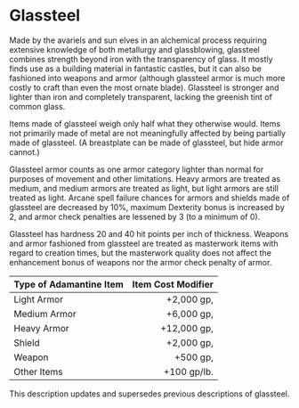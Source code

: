 # Glassteel

Made by the avariels and sun elves in an alchemical process requiring extensive knowledge of both metallurgy and glassblowing, glassteel combines strength beyond iron with the transparency of glass. It mostly finds use as a building material in fantastic castles, but it can also be fashioned into weapons and armor (although glassteel armor is much more costly to craft than even the most ornate blade). Glassteel is stronger and lighter than iron and completely transparent, lacking the greenish tint of common glass.

Items made of glassteel weigh only half what they otherwise would. Items not primarily made of metal are not meaningfully affected by being partially made of glassteel. (A breastplate can be made of glassteel, but hide armor cannot.)

Glassteel armor counts as one armor category lighter than normal for purposes of movement and other limitations. Heavy armors are treated as medium, and medium armors are treated as light, but light armors are still treated as light. Arcane spell failure chances for armors and shields made of glassteel are decreased by 10%, maximum Dexterity bonus is increased by 2, and armor check penalties are lessened by 3 (to a minimum of 0).

Glassteel has hardness 20 and 40 hit points per inch of thickness. Weapons and armor fashioned from glassteel are treated as masterwork items with regard to creation times, but the masterwork quality does not affect the enhancement bonus of weapons nor the armor check penalty of armor.

| Type of Adamantine Item | Item Cost Modifier |
|-------------------------|-------------------:|
| Light Armor             | +2,000 gp,         |
| Medium Armor            | +6,000 gp,         |
| Heavy Armor             | +12,000 gp,        |
| Shield                  | +2,000 gp,         |
| Weapon                  | +500 gp,           |
| Other Items             | +100 gp/lb.        |

This description updates and supersedes previous descriptions of glassteel.
